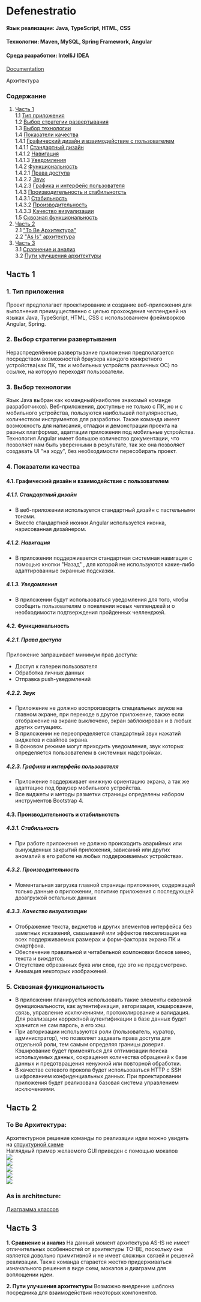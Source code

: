 # Defenestratio
#### Язык реализации: Java, TypeScript, HTML, CSS  
#### Технологии: Maven, MySQL, Spring Framework, Angular
#### Среда разработки: IntelliJ IDEA  	 

[Documentation](https://github.com/RSlabodchikov/defenestratio/blob/master/Documentation/SRS.md)

Архитектура
### Содержание
1. [Часть 1](#part1) <br>
1.1 [Тип приложения](#1) <br>
1.2 [Выбор стратегии развертывания](#2) <br>
1.3 [Выбор технологии](#3) <br>
1.4 [Показатели качества](#4) <br>
1.4.1 [Графический дизайн и взаимодействие с пользователем](#4.1) <br>
1.4.1.1 [Стандартный дизайн](#4.1.1) <br>
1.4.1.2 [Навигация](#4.1.2) <br>
1.4.1.3 [Уведомления](#4.1.3) <br>
1.4.2 [Функциональность](#4.2) <br>
1.4.2.1 [Права доступа](#4.2.1) <br>
1.4.2.2 [Звук](#4.2.2) <br>
1.4.2.3 [Графика и интерфейс пользователя](#4.2.3) <br>
1.4.3 [Производительность и стабильнотсть](#4.3) <br>
1.4.3.1 [Стабильность](#4.3.1) <br>
1.4.3.2 [Производительность](#4.3.2) <br>
1.4.3.3 [Качество визуализации](#4.3.3) <br>
1.5 [Сквозная функциональность](#5) <br>
2. [Часть 2](#part2) <br>
2.1 ["To Be Архитектура"](#to_be) <br>
2.2 ["As Is" архитектура](#as_is) <br>
3. [Часть 3](#part3) <br>
3.1 [Сравнение и анализ](#compare_and_analysis) <br>
3.2 [Пути улучшения архитектуры](#way_upgrade) <br>


## Часть 1 <a name="part1"></a>

### 1. Тип приложения <a name="1"></a>
Проект предполагает проектирование и создание веб-приложения для выполнения преимущественно c целью прохождения челленджей на языках Java, TypeScript, HTML, CSS с использованием фреймворков Angular, Spring.

### 2. Выбор стратегии развертывания <a name="2"></a>
Нераспределённое развертывание приложения предполагается посредством возможностей браузера каждого конкретного устройства(как ПК, так и мобильных устройств различных ОС) по ссылке, на которую переходят пользователи.

### 3. Выбор технологии <a name="3"></a>

Язык Java выбран как командный(наиболее знакомый команде разработчиков).
Веб-приложения, доступные не только с ПК, но и с мобильного устройства, пользуются наибольшей популярностью, количеством инструментов для разработки. Также команда имеет возможность для написания, отладки и демонстрации проекта на разных платформах, адаптации приложения под мобильные устройства.
Технология Angular имеет большое количество документации, что позволяет нам быть уверенными в результате, так же она позволяет создавать UI "на ходу", без необходимости пересобирать проект.

### 4. Показатели качества <a name="4"></a>
#### 4.1. Графический дизайн и взаимодействие с пользователем <a name="4.1"></a>
##### 4.1.1. Стандартный дизайн <a name="4.1.1"></a>
* В веб-приложении используется стандартный дизайн с пастельными тонами.
* Вместо стандартной иконки Angular используется иконка, нарисованная дизайнером.
##### 4.1.2. Навигация <a name="4.1.2"></a>
* В приложении поддерживается стандартная системная навигация с помощью кнопки "Назад" , для которой не используются какие-либо адаптированные экранные подсказки.
##### 4.1.3. Уведомления <a name="4.1.3"></a>
* В приложении будут использоваться уведомления для того, чтобы сообщить пользователям о появлении новых челленджей и о необходимости подтверждения пройденных челленджей.
#### 4.2. Функциональность <a name="4.2"></a>
##### 4.2.1. Права доступа <a name="4.2.1"></a>
Приложение запрашивает минимум прав доступа:
* Доступ к галереи пользователя
* Обработка личных данных
* Отправка push-уведомлений
##### 4.2.2. Звук <a name="4.2.3"></a>
* Приложение не должно воспроизводить специальных звуков на главном экране, при переходе в другое приложение, также если отображение на экране выключено, экран заблокирован и в любых других ситуациях.
* В приложении не переопределяется стандартный звук нажатий виджетов и свайпов экрана.
* В фоновом режиме могут приходить уведомления, звук которых определяется пользователем в системных надстройках.
##### 4.2.3. Графика и интерфейс пользователя <a name="4.2.4"></a>
* Приложение поддерживает книжную ориентацию экрана, а так же адаптацию под браузер мобильного устройства.
* Все виджеты и методы разметки страницы определены набором инструментов Bootstrap 4.
#### 4.3. Производительность и стабильнотсть <a name="4.3"></a>
##### 4.3.1. Стабильность <a name="4.3.1"></a>
* При работе приложения не должно происходить аварийных или вынужденных закрытий приложения, зависаний или других аномалий в его работе на любых поддерживаемых устройствах.
##### 4.3.2. Производительность <a name="4.3.2"></a>
* Моментальная загрузка главной страницы приложения, содержащей только данные о приложении, политике приложения с последующей дозагрузкой остальных данных
##### 4.3.3. Качество визуализации <a name="4.3.3"></a>
* Отображение текста, виджетов и других элементов интерфейса без заметных искажений, смазываний или эффектов пикселизации на всех поддерживаемых размерах и форм-факторах экрана ПК и смартфона.
* Обеспечение правильной и читабельной компоновки блоков меню, текста и виждетов.
* Отсутствие обрезанных букв или слов, где это не предусмотрено.
* Анимация некоторых изображений.
### 5. Сквозная функциональность <a name="5"></a>
* В приложении планируется использовать такие элементы сквозной функциональности, как аутентификация, авторизация, кэширование, связь, управление исключениями, протоколирование и валидация. Для реализации корректной аутентификации в базе данных будет хранится не сам пароль, а его хэш. 
* При авторизации используются роли (пользователь, куратор, администратор), что позволяет задавать права доступа для отдельной роли, тем самым определяя границы доверия. Кэширование будет применяться для оптимизации поиска используемых данных, сокращения количества обращений к базе данных и предотвращения ненужной или повторной обработки.
* В качестве сетевого прокола будет использоваться HTTP с SSH шифрованием конфиденциальных данных. При проектировании приложения будет реализована базовая система управлением исключениями.

## Часть 2 <a name="part2"/></a>

### To Be Архитектура: <a name="to_be"></a>
Архитектурное решение команды по реализации идеи можно увидеть на [структурной схеме](https://github.com/RSlabodchikov/defenestratio/blob/master/Documentation/Mockup/structure.png) <br>
Наглядный пример желаемого GUI приведен с помощью мокапов<br>
![](https://github.com/RSlabodchikov/defenestratio/blob/master/Documentation/Mockup/1.png) <br>
![](https://github.com/RSlabodchikov/defenestratio/blob/master/Documentation/Mockup/2.png) <br>
![](https://github.com/RSlabodchikov/defenestratio/blob/master/Documentation/Mockup/3.png) <br>
![](https://github.com/RSlabodchikov/defenestratio/blob/master/Documentation/Mockup/4.png) <br>
![](https://github.com/RSlabodchikov/defenestratio/blob/master/Documentation/Mockup/5.png) <br>

### As is architecture:<a name="as_is"/></a>
[Диаграмма классов](https://github.com/RSlabodchikov/defenestratio/blob/master/Documentation/Mockup/class%20diagram.png) <br>

## Часть 3 <a name="part3"/></a>


**1. Сравнение и анализ** <a name="compare_and_analysis"/></a>
На данный момент архитектура AS-IS не имеет отличительных особенностей от архитектуры TO-BE, поскольку она является довольно примитивной и не имеет сложных связей и решений реализации. Также команда старается жестко придерживаться изначального решения в виде схем, мокапов и диаграмм для воплощении идеи.

**2. Пути улучшения архитектуры** <a name="way_upgrade"/></a>
Возможно внедрение шаблона посредника для взаимодействия некоторых компонентов.

